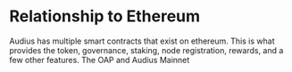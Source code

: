 # Relationship to Ethereum

Audius has multiple smart contracts that exist on ethereum. This is what provides the token, governance, staking, node registration, rewards, and a few other features. The OAP and Audius Mainnet 
